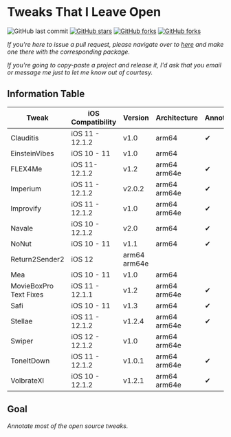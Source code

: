 # Tweaks That I Leave Open

![GitHub last commit](https://img.shields.io/github/last-commit/LacertosusRepo/Open-Source-Tweaks.svg?style=for-the-badge)
[![GitHub stars](https://img.shields.io/github/stars/LacertosusRepo/Open-Source-Tweaks.svg?style=for-the-badge)](https://github.com/LacertosusRepo/Open-Source-Tweaks/stargazers)
[![GitHub forks](https://img.shields.io/github/forks/LacertosusRepo/Open-Source-Tweaks.svg?style=for-the-badge)](https://github.com/LacertosusRepo/Open-Source-Tweaks/network)
[![GitHub forks](https://img.shields.io/github/license/LacertosusRepo/Open-Source-Tweaks.svg?style=for-the-badge)](https://github.com/LacertosusRepo/Open-Source-Tweaks/license)

*If you're here to issue a pull request, please navigate over to [here](https://github.com/LacertosusRepo/LacertosusRepo.github.io) and make one there with the corresponding package.*

*If you're going to copy-paste a project and release it, I'd ask that you email or message me just to let me know out of courtesy.*

## Information Table

| Tweak | iOS Compatibility | Version | Architecture | Annotated |
| ----- | ----------------- | ------- | ------------ | --------- |
| Clauditis | iOS 11 - 12.1.2 | v1.0 | arm64 | ✔ |
| EinsteinVibes | iOS 10 - 11 | v1.0 | arm64 |  |
| FLEX4Me | iOS 11-12.1.2 | v1.2 | arm64 arm64e | ✔ |
| Imperium | iOS 11 - 12.1.2 | v2.0.2 | arm64 arm64e | ✔ |
| Improvify | iOS 11 - 12.1.2 | v1.0 | arm64 arm64e | ✔ |
| Navale | iOS 10 - 12.1.2 | v2.0 | arm64 | ✔ |
| NoNut | iOS 10 - 11 | v1.1 | arm64 | ✔ |
| Return2Sender2 | iOS 12 | arm64 arm64e | |
| Mea | iOS 10 - 11 | v1.0 | arm64 |  |
| MovieBoxPro Text Fixes | iOS 11 - 12.1.1 | v1.2 | arm64 arm64e | ✔ |
| Safi | iOS 10 - 11 | v1.3 | arm64 | ✔ |
| Stellae | iOS 11 - 12.1.2 | v1.2.4 | arm64 arm64e | ✔ |
| Swiper | iOS 12 - 12.1.2 | v1.0 | arm64 arm64e | |
| ToneItDown | iOS 11 - 12.1.2 | v1.0.1 | arm64 arm64e | ✔ |
| VolbrateXI | iOS 10 - 12.1.2 | v1.2.1 | arm64 arm64e | ✔ |

## Goal
*Annotate most of the open source tweaks.*
